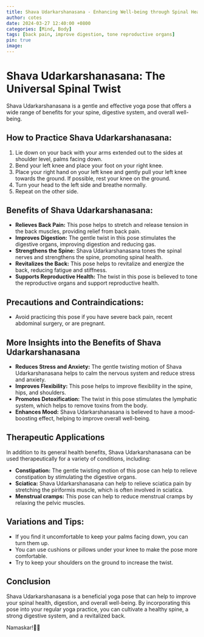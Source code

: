 ```yaml
---
title: Shava Udarkarshanasana - Enhancing Well-being through Spinal Health and Digestive Ease
author: cotes
date: 2024-03-27 12:40:00 +0800
categories: [Mind, Body]
tags: [back pain, improve digestion, tone reproductive organs] 
pin: true
image: 
---
```


# Shava Udarkarshanasana: The Universal Spinal Twist

Shava Udarkarshanasana is a gentle and effective yoga pose that offers a wide range of benefits for your spine, digestive system, and overall well-being.

## **How to Practice Shava Udarkarshanasana:**

1. Lie down on your back with your arms extended out to the sides at shoulder level, palms facing down.
2. Bend your left knee and place your foot on your right knee.
3. Place your right hand on your left knee and gently pull your left knee towards the ground. If possible, rest your knee on the ground.
4. Turn your head to the left side and breathe normally.
5. Repeat on the other side.

## **Benefits of Shava Udarkarshanasana:**

* **Relieves Back Pain:** This pose helps to stretch and release tension in the back muscles, providing relief from back pain.
* **Improves Digestion:** The gentle twist in this pose stimulates the digestive organs, improving digestion and reducing gas.
* **Strengthens the Spine:** Shava Udarkarshanasana tones the spinal nerves and strengthens the spine, promoting spinal health.
* **Revitalizes the Back:** This pose helps to revitalize and energize the back, reducing fatigue and stiffness.
* **Supports Reproductive Health:** The twist in this pose is believed to tone the reproductive organs and support reproductive health.

## **Precautions and Contraindications:**

* Avoid practicing this pose if you have severe back pain, recent abdominal surgery, or are pregnant.

## **More Insights into the Benefits of Shava Udarkarshanasana**

* **Reduces Stress and Anxiety:** The gentle twisting motion of Shava Udarkarshanasana helps to calm the nervous system and reduce stress and anxiety.
* **Improves Flexibility:** This pose helps to improve flexibility in the spine, hips, and shoulders.
* **Promotes Detoxification:** The twist in this pose stimulates the lymphatic system, which helps to remove toxins from the body.
* **Enhances Mood:** Shava Udarkarshanasana is believed to have a mood-boosting effect, helping to improve overall well-being.

## **Therapeutic Applications**

In addition to its general health benefits, Shava Udarkarshanasana can be used therapeutically for a variety of conditions, including:

* **Constipation:** The gentle twisting motion of this pose can help to relieve constipation by stimulating the digestive organs.
* **Sciatica:** Shava Udarkarshanasana can help to relieve sciatica pain by stretching the piriformis muscle, which is often involved in sciatica.
* **Menstrual cramps:** This pose can help to reduce menstrual cramps by relaxing the pelvic muscles.

## **Variations and Tips:**

* If you find it uncomfortable to keep your palms facing down, you can turn them up.
* You can use cushions or pillows under your knee to make the pose more comfortable.
* Try to keep your shoulders on the ground to increase the twist.

## **Conclusion**

Shava Udarkarshanasana is a beneficial yoga pose that can help to improve your spinal health, digestion, and overall well-being. By incorporating this pose into your regular yoga practice, you can cultivate a healthy spine, a strong digestive system, and a revitalized back.

Namaskar!🙏✨